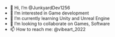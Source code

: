 - 👋 Hi, I’m @JunkyardDev1256
- 👀 I’m interested in Game development 
- 🌱 I’m currently learning Unity and Unreal Engine
- 💞️ I’m looking to collaborate on Games, Software
- 📫 How to reach me: @vibeart_2022
<!---
JunkyardDev1256/JunkyardDev1256 is a ✨ special ✨ repository because its `README.md` (this file) appears on your GitHub profile.
You can click the Preview link to take a look at your changes.
--->
